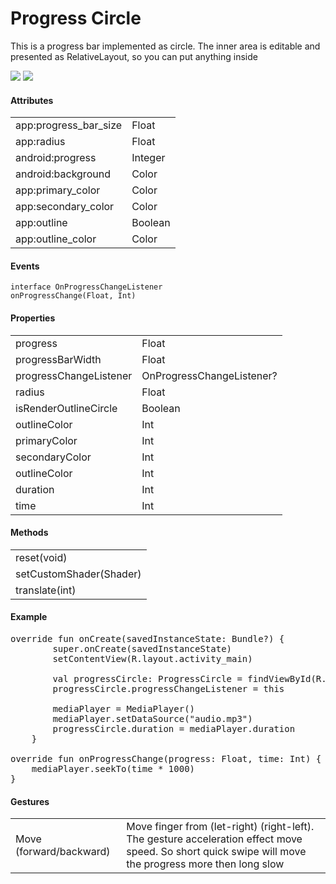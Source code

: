 # Progress Circle

This is a progress bar implemented as circle. The inner area is editable and presented as RelativeLayout, so you can put anything inside

![](https://github.com/p2lem8dev/progress-circle/blob/master/phone.jpg)
![](https://github.com/p2lem8dev/progress-circle/blob/master/phone_2.jpg)

#### Attributes

<table>
    <tr>
        <td>app:progress_bar_size</td>
        <td>Float</td>
    </tr><tr>
        <td>app:radius</td>
        <td>Float</td>
    </tr><tr>
        <td>android:progress</td>
        <td>Integer</td>
    </tr><tr>
        <td>android:background</td>
        <td>Color</td>
    </tr><tr>
        <td>app:primary_color</td>
        <td>Color</td>
    </tr><tr>
        <td>app:secondary_color</td>
        <td>Color</td>
    </tr><tr>
        <td>app:outline</td>
        <td>Boolean</td>
    </tr>
    <tr>
        <td>app:outline_color</td>
        <td>Color</td>
    </tr>
</table>

#### Events

<code>interface OnProgressChangeListener</code>
<br>
<code>onProgressChange(Float, Int)</code>

#### Properties

<table>
    <tr>
        <td>progress</td>
        <td>Float</td>
    </tr>
    <tr>
        <td>progressBarWidth</td>
        <td>Float</td>
    </tr>
    <tr>
        <td>progressChangeListener</td>
        <td>OnProgressChangeListener?</td>
    </tr>
    <tr>
        <td>radius</td>
        <td>Float</td>
    </tr>
    <tr>
        <td>isRenderOutlineCircle</td>
        <td>Boolean</td>
    </tr>
    <tr>
        <td>outlineColor</td>
        <td>Int</td>
    </tr>
    <tr>
        <td>primaryColor</td>
        <td>Int</td>
    </tr>
    <tr>
        <td>secondaryColor</td>
        <td>Int</td>
    </tr>
    <tr>
        <td>outlineColor</td>
        <td>Int</td>
    </tr>
    <tr>
        <td>duration</td>
        <td>Int</td>
    </tr><tr>
        <td>time</td>
        <td>Int</td>
    </tr>
</table>

#### Methods

<table>
    <tr>
        <td>reset(void)</td>
    </tr>
    <tr>
        <td>setCustomShader(Shader)</td>
    </tr>
    <tr>
        <td>translate(int)</td>
    </tr>
</table>

#### Example

<pre>
override fun onCreate(savedInstanceState: Bundle?) {
        super.onCreate(savedInstanceState)
        setContentView(R.layout.activity_main)
        
        val progressCircle: ProgressCircle = findViewById(R.id.progress_circular)
        progressCircle.progressChangeListener = this
        
        mediaPlayer = MediaPlayer()
        mediaPlayer.setDataSource("audio.mp3")
        progressCircle.duration = mediaPlayer.duration
    }

override fun onProgressChange(progress: Float, time: Int) {
    mediaPlayer.seekTo(time * 1000)
}
</pre>

#### Gestures

<table>
    <tr>
        <td>Move (forward/backward)</td>
        <td>Move finger from (let-right) (right-left). The gesture acceleration effect move speed. So short quick swipe will move the progress more then long slow</td>
    </tr>
</table>
